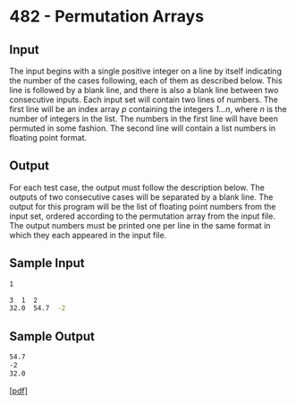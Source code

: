 # 482 - Permutation Arrays


## Input

<tab>The input begins with a single positive integer on a line by itself indicating the number of the cases
following, each of them as described below. This line is followed by a blank line, and there is also a
blank line between two consecutive inputs.
<tab>Each input set will contain two lines of numbers. The first line will be an index array *p* containing the integers *1...n*, where *n* is the number of integers in the list. The numbers in the first line will have been permuted in some fashion. The second line will contain a list numbers in floating point format.

## Output

<tab>For each test case, the output must follow the description below. The outputs of two consecutive cases
will be separated by a blank line.
<tab>The output for this program will be the list of floating point numbers from the input set, ordered
according to the permutation array from the input file. The output numbers must be printed one per
line in the same format in which they each appeared in the input file.

## Sample Input

```bash
1

3  1  2
32.0  54.7  -2
```


## Sample Output

```bash
54.7
-2
32.0
```

[\[pdf\]](https://uva.onlinejudge.org/external/4/482.pdf)  
